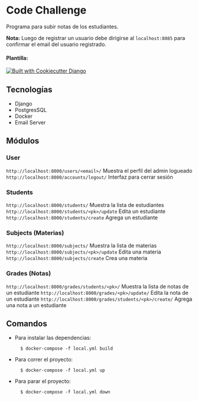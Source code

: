 # Code Challenge

Programa para subir notas de los estudiantes.

**Nota:** Luego de registrar un usuario debe dirigirse al `localhost:8085` para confirmar el email del usuario registrado.

#### Plantilla:

[![Built with Cookiecutter Django](https://img.shields.io/badge/built%20with-Cookiecutter%20Django-ff69b4.svg?logo=cookiecutter)](https://github.com/cookiecutter/cookiecutter-django/)

## Tecnologías

* Django
* PostgresSQL
* Docker
* Email Server

## Módulos

### User
`http://localhost:8000/users/<email>/` Muestra el perfil del admin logueado
`http://localhost:8000/accounts/logout/` Interfaz para cerrar sesión


### Students
`http://localhost:8000/students/` Muestra la lista de estudiantes
`http://localhost:8000/students/<pk>/update` Edita un estudiante
`http://localhost:8000/students/create` Agrega un estudiante

### Subjects (Materias)
`http://localhost:8000/subjects/` Muestra la lista de materias
`http://localhost:8000/subjects/<pk>/update` Edita una materia
`http://localhost:8000/subjects/create` Crea una materia

### Grades (Notas)
`http://localhost:8000/grades/students/<pk>/` Muestra la lista de notas de un estudiante
`http://localhost:8000/grades/<pk>/update/` Edita la nota de un estudiante
`http://localhost:8000/grades/students/<pk>/create/` Agrega una nota a un estudiante

## Comandos
- Para instalar las dependencias:

        $ docker-compose -f local.yml build


- Para correr el proyecto:

        $ docker-compose -f local.yml up

- Para parar el proyecto:

        $ docker-compose -f local.yml down

